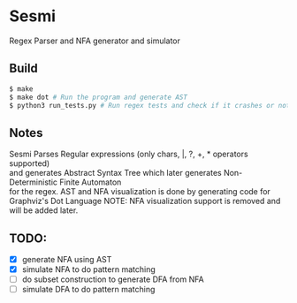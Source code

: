 # Sesmi
Regex Parser and NFA generator and simulator

## Build
```bash
$ make
$ make dot # Run the program and generate AST
$ python3 run_tests.py # Run regex tests and check if it crashes or not
```

## Notes
Sesmi Parses Regular expressions (only chars, |, ?, +, * operators supported)\
and generates Abstract Syntax Tree which later generates Non-Deterministic Finite Automaton\
for the regex.
AST and NFA visualization is done by generating code for Graphviz's Dot Language
NOTE: NFA visualization support is removed and will be added later.

## TODO:
- [x] generate NFA using AST
- [x] simulate NFA to do pattern matching
- [ ] do subset construction to generate DFA from NFA
- [ ] simulate DFA to do pattern matching
